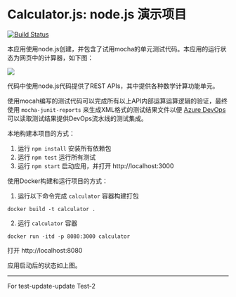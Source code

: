 # Calculator.js: node.js 演示项目

[![Build Status](https://dev.azure.com/guiguan/CalcDemo/_apis/build/status/CalcDemo-CI-var)](https://dev.azure.com/guiguan/CalcDemo/_build/latest?definitionId=14)

本应用使用node.js创建，并包含了试用mocha的单元测试代码。本应用的运行状态为网页中的计算器，如下图：

![](calculator-ui.png)

代码中使用node.js代码提供了REST APIs，其中提供各种数学计算功能单元。

使用mocah编写的测试代码可以完成所有以上API内部运算运算逻辑的验证，最终使用 `mocha-junit-reports` 来生成XML格式的测试结果文件以便 [Azure DevOps](https://azure.com/devops) 可以读取测试结果提供DevOps流水线的测试集成。

本地构建本项目的方式：

1. 运行 `npm install` 安装所有依赖包
2. 运行 `npm test` 运行所有测试
3. 运行 `npm start` 启动应用，并打开 http://localhost:3000

使用Docker构建和运行项目的方式：

1. 运行以下命令完成 `calculator` 容器构建打包

```shell
docker build -t calculator .
```

2. 运行 `calculator` 容器

```shell
docker run -itd -p 8080:3000 calculator
```

打开 http://localhost:8080 

应用启动后的状态如上图。

----
For test-update-update
Test-2
